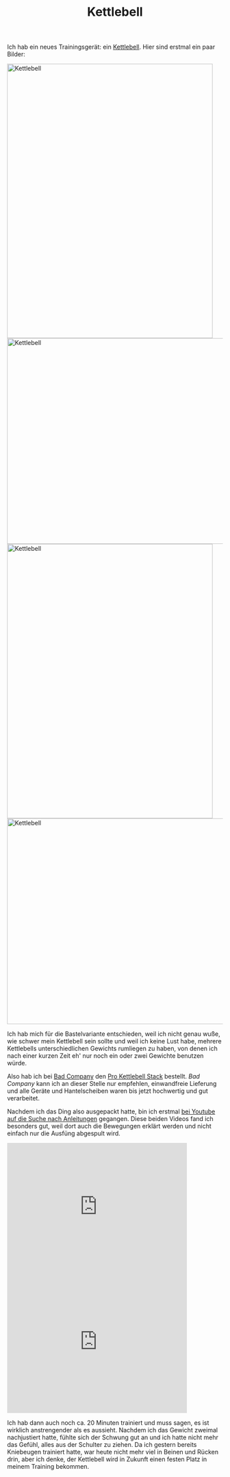 ﻿---
layout: post
title: Kettlebell
---
Ich hab ein neues Trainingsgerät: ein [Kettlebell][0]. Hier sind erstmal ein paar Bilder:

<a href="http://www.flickr.com/photos/cringe/6431349825/" title="Kettlebell by cringe, on Flickr"><img src="http://farm8.staticflickr.com/7020/6431349825_d5b1e462f5_z.jpg" width="480" height="640" alt="Kettlebell"></a>
<a href="http://www.flickr.com/photos/cringe/6431345897/" title="Kettlebell by cringe, on Flickr"><img src="http://farm8.staticflickr.com/7028/6431345897_32353e682c_z.jpg" width="640" height="480" alt="Kettlebell"></a>
<a href="http://www.flickr.com/photos/cringe/6431341917/" title="Kettlebell by cringe, on Flickr"><img src="http://farm8.staticflickr.com/7018/6431341917_e9c6636f33_z.jpg" width="480" height="640" alt="Kettlebell"></a>
<a href="http://www.flickr.com/photos/cringe/6431338545/" title="Kettlebell by cringe, on Flickr"><img src="http://farm7.staticflickr.com/6222/6431338545_ddfd74009e_z.jpg" width="640" height="480" alt="Kettlebell"></a>

Ich hab mich für die Bastelvariante entschieden, weil ich nicht genau wuße, wie schwer mein Kettlebell sein sollte und weil ich keine Lust habe, mehrere Kettlebells unterschiedlichen Gewichts rumliegen zu haben, von denen ich nach einer kurzen Zeit eh' nur noch ein oder zwei Gewichte benutzen würde.

Also hab ich bei [Bad Company][1] den [Pro Kettlebell Stack][2] bestellt. *Bad Company* kann ich an dieser Stelle nur empfehlen, einwandfreie Lieferung und alle Geräte und Hantelscheiben waren bis jetzt hochwertig und gut verarbeitet.

Nachdem ich das Ding also ausgepackt hatte, bin ich erstmal [bei Youtube auf die Suche nach Anleitungen][3] gegangen. Diese beiden Videos fand ich besonders gut, weil dort auch die Bewegungen erklärt werden und nicht einfach nur die Ausfüng abgespult wird.

<iframe width="420" height="315" src="http://www.youtube.com/embed/emdIuL7LVLE" frameborder="0" allowfullscreen></iframe>

<iframe width="420" height="315" src="http://www.youtube.com/embed/Lw7RPbbHCJY" frameborder="0" allowfullscreen></iframe>

Ich hab dann auch noch ca. 20 Minuten trainiert und muss sagen, es ist wirklich anstrengender als es aussieht. Nachdem ich das Gewicht zweimal nachjustiert hatte, fühlte sich der Schwung gut an und ich hatte nicht mehr das Gefühl, alles aus der Schulter zu ziehen. Da ich gestern bereits Kniebeugen trainiert hatte, war heute nicht mehr viel in Beinen und Rücken drin, aber ich denke, der Kettlebell wird in Zukunft einen festen Platz in meinem Training bekommen.

[0]: http://de.wikipedia.org/wiki/Kugelhantel
[1]: http://www.badcompany.biz/xt/
[2]: http://www.badcompany.biz/xt/product_info.php?info=p1242_Pro-Kettlebell-Stack-It-Kettlebells-Kugelhantel-Big.html
[3]: http://www.youtube.com/results?search_query=kettlebell+beginner
